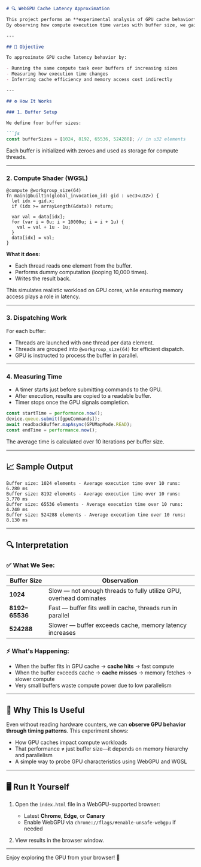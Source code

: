 ````markdown
# 🔍 WebGPU Cache Latency Approximation

This project performs an **experimental analysis of GPU cache behavior** using WebGPU in the browser.  
By observing how compute execution time varies with buffer size, we gain insights into **GPU cache hits, misses, and parallelism**—without directly accessing the cache.

---

## 🧠 Objective

To approximate GPU cache latency behavior by:

- Running the same compute task over buffers of increasing sizes
- Measuring how execution time changes
- Inferring cache efficiency and memory access cost indirectly

---

## ⚙️ How It Works

### 1. Buffer Setup

We define four buffer sizes:

```js
const bufferSizes = [1024, 8192, 65536, 524288]; // in u32 elements
````

Each buffer is initialized with zeroes and used as storage for compute threads.

---

### 2. Compute Shader (WGSL)

```wgsl
@compute @workgroup_size(64)
fn main(@builtin(global_invocation_id) gid : vec3<u32>) {
  let idx = gid.x;
  if (idx >= arrayLength(&data)) return;

  var val = data[idx];
  for (var i = 0u; i < 10000u; i = i + 1u) {
    val = val + 1u - 1u;
  }
  data[idx] = val;
}
```

**What it does:**

* Each thread reads one element from the buffer.
* Performs dummy computation (looping 10,000 times).
* Writes the result back.

This simulates realistic workload on GPU cores, while ensuring memory access plays a role in latency.

---

### 3. Dispatching Work

For each buffer:

* Threads are launched with one thread per data element.
* Threads are grouped into `@workgroup_size(64)` for efficient dispatch.
* GPU is instructed to process the buffer in parallel.

---

### 4. Measuring Time

* A timer starts just before submitting commands to the GPU.
* After execution, results are copied to a readable buffer.
* Timer stops once the GPU signals completion.

```js
const startTime = performance.now();
device.queue.submit([gpuCommands]);
await readbackBuffer.mapAsync(GPUMapMode.READ);
const endTime = performance.now();
```

The average time is calculated over 10 iterations per buffer size.

---

## 📈 Sample Output

```
Buffer size: 1024 elements - Average execution time over 10 runs: 6.280 ms
Buffer size: 8192 elements - Average execution time over 10 runs: 3.770 ms
Buffer size: 65536 elements - Average execution time over 10 runs: 4.240 ms
Buffer size: 524288 elements - Average execution time over 10 runs: 8.130 ms
```

---

## 🔍 Interpretation

### ✅ What We See:

| Buffer Size    | Observation                                                        |
| -------------- | ------------------------------------------------------------------ |
| **1024**       | Slow — not enough threads to fully utilize GPU, overhead dominates |
| **8192–65536** | Fast — buffer fits well in cache, threads run in parallel          |
| **524288**     | Slower — buffer exceeds cache, memory latency increases            |

### ⚡ What's Happening:

* When the buffer fits in GPU cache → **cache hits** → fast compute
* When the buffer exceeds cache → **cache misses** → memory fetches → slower compute
* Very small buffers waste compute power due to low parallelism

---

## 🧪 Why This Is Useful

Even without reading hardware counters, we can **observe GPU behavior through timing patterns**. This experiment shows:

* How GPU caches impact compute workloads
* That performance ≠ just buffer size—it depends on memory hierarchy and parallelism
* A simple way to probe GPU characteristics using WebGPU and WGSL

---

## 🖥️ Run It Yourself

1. Open the `index.html` file in a WebGPU-supported browser:

   * Latest **Chrome**, **Edge**, or **Canary**
   * Enable WebGPU via `chrome://flags/#enable-unsafe-webgpu` if needed

2. View results in the browser window.

---

Enjoy exploring the GPU from your browser! 🚀



